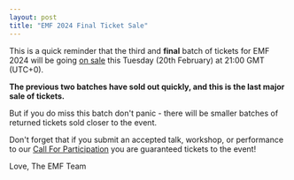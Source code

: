 ```yaml
---
layout: post
title: "EMF 2024 Final Ticket Sale"
---
```

This is a quick reminder that the third and **final** batch of tickets for EMF 2024 will be going [on sale](https://www.emfcamp.org/tickets) this Tuesday (20th February) at 21:00 GMT (UTC+0).

**The previous two batches have sold out quickly, and this is the last major sale of tickets.**

But if you do miss this batch don't panic - there will be smaller batches of returned tickets sold closer to the event.

Don't forget that if you submit an accepted talk, workshop, or performance to our [Call For Participation](https://www.emfcamp.org/cfp) you are guaranteed tickets to the event!

Love,
The EMF Team
